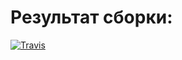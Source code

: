 # Результат сборки:
[![Travis][build-badge]][build]



[build-badge]: https://img.shields.io/travis/AngryReiser/GUAP_CI/master.png?style=flat-square
[build]: https://travis-ci.org/AngryReiser/GUAP_CI

